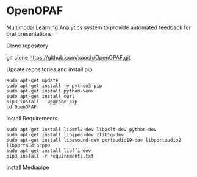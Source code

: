 # OpenOPAF
 Multimodal Learning Analytics system to provide automated feedback for oral presentations

Clone repository

git clone https://github.com/xaoch/OpenOPAF.git

Update repositories and install pip
    
    sudo apt-get update
    sudo apt-get install -y python3-pip
    sudo apt-get install python-venv
    sudo apt-get install curl
    pip3 install --upgrade pip
    cd OpenOPAF

Install Requirements

    sudo apt-get install libxml2-dev libxslt-dev python-dev
    sudo apt-get install libjpeg-dev zlib1g-dev 
    sudo apt-get install libasound-dev portaudio19-dev libportaudio2 libportaudiocpp0
    sudo apt-get install libffi-dev
    pip3 install -r requirements.txt

Install Mediapipe


